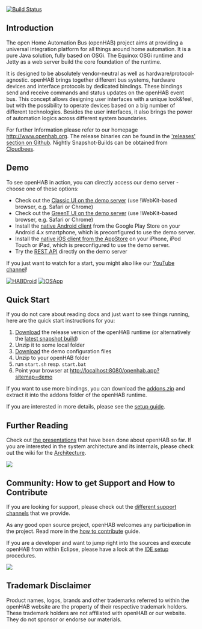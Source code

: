 [![Build Status](http://openhab-ci.innoq.io/jenkins/buildStatus/icon?job=openhab)](http://openhab-ci.innoq.io/jenkins/job/openhab/)

## Introduction

The open Home Automation Bus (openHAB) project aims at providing a universal integration platform for all things around home automation. It is a pure Java solution, fully based on OSGi. The Equinox OSGi runtime and Jetty as a web server build the core foundation of the runtime.

It is designed to be absolutely vendor-neutral as well as hardware/protocol-agnostic. openHAB brings together different bus systems, hardware devices and interface protocols by dedicated bindings. These bindings send and receive commands and status updates on the openHAB event bus. This concept allows designing user interfaces with a unique look&feel, but with the possibility to operate devices based on a big number of different technologies. Besides the user interfaces, it also brings the power of automation logics across different system boundaries.

For further Information please refer to our homepage http://www.openhab.org. The release binaries can be found in the ['releases' section on Github](https://github.com/openhab/openhab/releases). Nightly Snapshot-Builds can be obtained from [Cloudbees](https://openhab.ci.cloudbees.com/job/openHAB/).


## Demo

To see openHAB in action, you can directly access our demo server - choose one of these options:
- Check out the [Classic UI on the demo server](http://demo.openhab.org:8080/openhab.app?sitemap=demo) (use !WebKit-based browser, e.g. Safari or Chrome)
- Check out the [GreenT UI on the demo server](http://demo.openhab.org:8080/greent/) (use !WebKit-based browser, e.g. Safari or Chrome)
- Install the [native Android client](https://play.google.com/store/apps/details?id=org.openhab.habdroid) from the Google Play Store on your Android 4.x smartphone, which is preconfigured to use the demo server.
- Install the [native iOS client from the AppStore](http://itunes.apple.com/us/app/openhab/id492054521?mt=8) on your iPhone, iPod Touch or iPad, which is preconfigured to use the demo server.
- Try the [REST API](http://demo.openhab.org:8080/rest) directly on the demo server

If you just want to watch for a start, you might also like our [YouTube channel](http://www.youtube.com/playlist?list=PLGlxCdrGUagz6lfgo9SlNLhdwI4la_VSv)!

[![HABDroid](https://developer.android.com/images/brand/en_app_rgb_wo_45.png)](https://play.google.com/store/apps/details?id=org.openhab.habdroid) [![iOSApp](http://raw.github.com/wiki/openhab/openhab/images/app-store-badges.png)](http://itunes.apple.com/us/app/openhab/id492054521?mt=8)


## Quick Start

If you do not care about reading docs and just want to see things running, here are the quick start instructions for you:

1. [Download](http://www.openhab.org/downloads.html) the release version of the openHAB runtime (or alternatively the [latest snapshot build](https://openhab.ci.cloudbees.com/job/openHAB))
1. Unzip it to some local folder
1. [Download](http://www.openhab.org/downloads.html) the demo configuration files
1. Unzip to your openHAB folder
1. run `start.sh` resp. `start.bat`
1. Point your browser at [http://localhost:8080/openhab.app?sitemap=demo](http://localhost:8080/openhab.app?sitemap=demo)

If you want to use more bindings, you can download the [addons.zip](http://www.openhab.org/downloads.html) and extract it into the addons folder of the openHAB runtime.

If you are interested in more details, please see the [setup guide](https://github.com/openhab/openhab/wiki/Quick-Setup-an-openHAB-Server).


## Further Reading

Check out [the presentations](https://github.com/openhab/openhab/wiki/Presentations) that have been done about openHAB so far. If you are interested in the system architecture and its internals, please check out the wiki for the [Architecture](https://github.com/openhab/openhab/wiki).

![](http://raw.github.com/wiki/openhab/openhab/images/features.png)

## Community: How to get Support and How to Contribute

If you are looking for support, please check out the [different support channels](https://github.com/openhab/openhab/wiki/Support-options-for-openHAB) that we provide.

As any good open source project, openHAB welcomes any participation in the project. Read more in the [how to contribute](https://github.com/openhab/openhab/wiki/How-To-Contribute) guide.

If you are a developer and want to jump right into the sources and execute openHAB from within Eclipse, please have a look at the [IDE setup](https://github.com/openhab/openhab/wiki/IDE-Setup) procedures.

[![](http://raw.github.com/wiki/openhab/openhab/images/twitter.png)](http://twitter.com/openHAB)

## Trademark Disclaimer

Product names, logos, brands and other trademarks referred to within the openHAB website are the property of their respective trademark holders. These trademark holders are not affiliated with openHAB or our website. They do not sponsor or endorse our materials.
